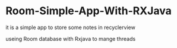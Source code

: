 # Room-Simple-App-With-RXJava
<p> it is a simple app to store some notes in recyclerview 
  </p>
<p>
useing Room database with Rxjava to mange threads
</p>

